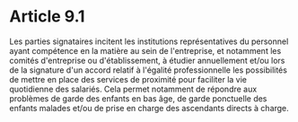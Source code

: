 # Article 9.1

  
Les parties signataires incitent les institutions représentatives du personnel ayant compétence en la matière au sein de l'entreprise, et notamment les comités d'entreprise ou d'établissement, à étudier annuellement et/ou lors de la signature d'un accord relatif à l'égalité professionnelle les possibilités de mettre en place des services de proximité pour faciliter la vie quotidienne des salariés. Cela permet notamment de répondre aux problèmes de garde des enfants en bas âge, de garde ponctuelle des enfants malades et/ou de prise en charge des ascendants directs à charge.

